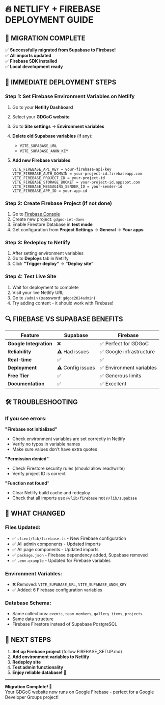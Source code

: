 # 🔥 **NETLIFY + FIREBASE DEPLOYMENT GUIDE**

## 🎯 **MIGRATION COMPLETE**

✅ **Successfully migrated from Supabase to Firebase!**  
✅ **All imports updated**  
✅ **Firebase SDK installed**  
✅ **Local development ready**

## 🚀 **IMMEDIATE DEPLOYMENT STEPS**

### **Step 1: Set Firebase Environment Variables on Netlify**

1. Go to your **Netlify Dashboard**
2. Select your **GDGoC website**
3. Go to **Site settings** → **Environment variables**
4. **Delete old Supabase variables** (if any):
   - `VITE_SUPABASE_URL`
   - `VITE_SUPABASE_ANON_KEY`

5. **Add new Firebase variables**:
   ```
   VITE_FIREBASE_API_KEY = your-firebase-api-key
   VITE_FIREBASE_AUTH_DOMAIN = your-project-id.firebaseapp.com
   VITE_FIREBASE_PROJECT_ID = your-project-id
   VITE_FIREBASE_STORAGE_BUCKET = your-project-id.appspot.com
   VITE_FIREBASE_MESSAGING_SENDER_ID = your-sender-id
   VITE_FIREBASE_APP_ID = your-app-id
   ```

### **Step 2: Create Firebase Project (if not done)**

1. Go to [Firebase Console](https://console.firebase.google.com/)
2. Create new project: `gdgoc-iet-davv`
3. Enable Firestore Database in **test mode**
4. Get configuration from **Project Settings** → **General** → **Your apps**

### **Step 3: Redeploy to Netlify**

1. After setting environment variables
2. Go to **Deploys** tab in Netlify
3. Click **"Trigger deploy"** → **"Deploy site"**

### **Step 4: Test Live Site**

1. Wait for deployment to complete
2. Visit your live Netlify URL
3. Go to `/admin` (password: `gdgoc2024admin`)
4. Try adding content - it should work with Firebase!

## 🔍 **FIREBASE VS SUPABASE BENEFITS**

| Feature | Supabase | Firebase |
|---------|----------|----------|
| **Google Integration** | ❌ | ✅ Perfect for GDGoC |
| **Reliability** | ⚠️ Had issues | ✅ Google infrastructure |
| **Real-time** | ✅ | ✅ |
| **Deployment** | ⚠️ Config issues | ✅ Environment variables |
| **Free Tier** | ✅ | ✅ Generous limits |
| **Documentation** | ✅ | ✅ Excellent |

## 🛠️ **TROUBLESHOOTING**

### **If you see errors:**

**"Firebase not initialized"**
- Check environment variables are set correctly in Netlify
- Verify no typos in variable names
- Make sure values don't have extra quotes

**"Permission denied"**
- Check Firestore security rules (should allow read/write)
- Verify project ID is correct

**"Function not found"**
- Clear Netlify build cache and redeploy
- Check that all imports use `@/lib/firebase` not `@/lib/supabase`

## 📁 **WHAT CHANGED**

### **Files Updated:**
- ✅ `client/lib/firebase.ts` - New Firebase configuration
- ✅ All admin components - Updated imports
- ✅ All page components - Updated imports  
- ✅ `package.json` - Firebase dependency added, Supabase removed
- ✅ `.env.example` - Updated for Firebase variables

### **Environment Variables:**
- ❌ Removed: `VITE_SUPABASE_URL`, `VITE_SUPABASE_ANON_KEY`
- ✅ Added: 6 Firebase configuration variables

### **Database Schema:**
- Same collections: `events`, `team_members`, `gallery_items`, `projects`
- Same data structure
- Firebase Firestore instead of Supabase PostgreSQL

## 🎉 **NEXT STEPS**

1. **Set up Firebase project** (follow FIREBASE_SETUP.md)
2. **Add environment variables to Netlify**
3. **Redeploy site**
4. **Test admin functionality**
5. **Enjoy reliable database! 🚀**

---

**Migration Complete! 🎉**  
Your GDGoC website now runs on Google Firebase - perfect for a Google Developer Groups project!
